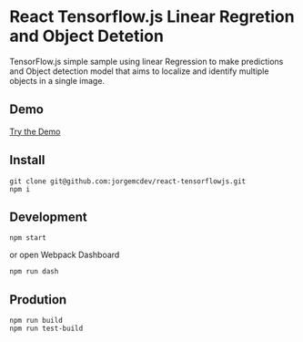 # React Tensorflow.js Linear Regretion and Object Detetion

TensorFlow.js simple sample using linear Regression to make predictions and Object detection model that aims to localize and identify multiple objects in a single image.

## Demo

[Try the Demo](https://stupefied-liskov-e5e579.netlify.com)

## Install

```
git clone git@github.com:jorgemcdev/react-tensorflowjs.git
npm i
```

## Development

```
npm start
```

or open Webpack Dashboard

```
npm run dash
```

## Prodution

```
npm run build
npm run test-build
```
